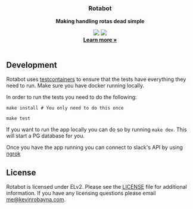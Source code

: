 <div align="center">
  <h3>Rotabot</h3>
  <p><b>Making handling rotas dead simple</b></p>
  <a href="https://github.com/rotabot-io/rotabot/blob/main/LICENSE"><img src="https://user-images.githubusercontent.com/4412200/201544613-a7197bc4-8b61-4fc5-bf09-68ee10133fd7.svg"/></a>
  <img src="https://github.com/rotabot-io/rotabot/actions/workflows/ci.yml/badge.svg"/>
  <br/>
  <b><a target="_blank" href="https://rotabot.io" >Learn more »</a></b>
</div>
<br/>

## Development

Rotabot uses [testcontainers](https://testcontainers.com/) to ensure that the tests have everything they need to run. Make sure you have docker running locally.

In order to run the tests you need to do the following:

```shell
make install # You only need to do this once

make test
```

If you want to run the app locally you can do so by running `make dev`. This will start a PG database for you.

Once you have the app running you can connect to slack's API by using [ngrok](https://ngrok.com/)

## License

Rotabot is licensed under ELv2. Please see the [LICENSE](https://github.com/rotabot-io/rotabot/blob/main/LICENSE) file
for additional information. If you have any licensing questions please email me@kevinrobayna.com.
